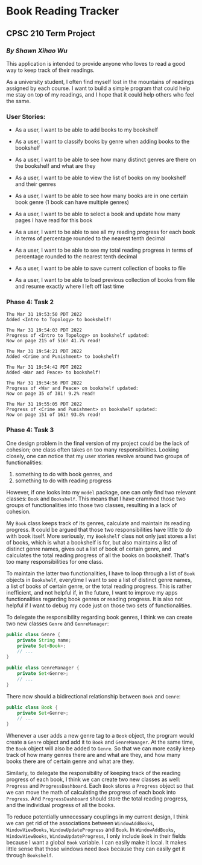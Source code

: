 # Book Reading Tracker
## CPSC 210 Term Project
### *By Shawn Xihao Wu*


This application is intended to provide anyone who loves to read a good way 
to keep track of their readings.

As a university student, I often find myself lost in 
the mountains of readings assigned by each course. I want to build a simple program 
that could help me stay on top of my readings, and I hope that it could 
help others who feel the same.


### User Stories:

- As a user, I want to be able to add books to my bookshelf
- As a user, I want to classify books by genre when adding books to the bookshelf


- As a user, I want to be able to see how many distinct genres are there on the bookshelf and what are they
- As a user, I want to be able to view the list of books on my bookshelf and their genres
- As a user, I want to be able to see how many books are in one certain book genre (1 book can have multiple genres)


- As a user, I want to be able to select a book and update how many pages I have read for this book


- As a user, I want to be able to see all my reading progress for each book in terms of percentage rounded to the nearest tenth decimal
- As a user, I want to be able to see my total reading progress in terms of percentage rounded to the nearest tenth decimal

- As a user, I want to be able to save current collection of books to file
- As a user, I want to be able to load previous collection of books from file and resume exactly where I left off last time

### Phase 4: Task 2

```
Thu Mar 31 19:53:50 PDT 2022
Added <Intro to Topology> to bookshelf!

Thu Mar 31 19:54:03 PDT 2022
Progress of <Intro to Topology> on bookshelf updated: 
Now on page 215 of 516! 41.7% read!

Thu Mar 31 19:54:21 PDT 2022
Added <Crime and Punishment> to bookshelf!

Thu Mar 31 19:54:42 PDT 2022
Added <War and Peace> to bookshelf!

Thu Mar 31 19:54:56 PDT 2022
Progress of <War and Peace> on bookshelf updated:
Now on page 35 of 381! 9.2% read!

Thu Mar 31 19:55:05 PDT 2022
Progress of <Crime and Punishment> on bookshelf updated: 
Now on page 151 of 161! 93.8% read!
```
### Phase 4: Task 3

One design problem in the final version of my project could be the lack of cohesion; one class often takes on too many 
responsibilities. Looking closely, one can notice that my user stories revolve around two groups of functionalities:

1) something to do with book genres, and
2) something to do with reading progress

However, if one looks into my `model` package, one can only find two relevant classes: `Book` and `Bookshelf`.
This means that I have crammed those two groups of functionalities into those two classes, resulting in a lack of cohesion.

My `Book` class keeps track of its genres, calculate and maintain its reading progress. 
It could be argued that those two responsibilities have little to do with book itself. 
More seriously, my `Bookshelf` class not only just stores a list of books, which is what a bookshelf is for, 
but also maintains a list of distinct genre names, gives out a list of book of certain genre, and calculates the total 
reading progress of all the books on bookshelf. 
That's too many responsibilities for one class.

To maintain the latter two functionalities, I have to loop through a list of `Book` objects in `Bookshelf`, 
everytime I want to see a list of distinct genre names, a list of books of certain genre, or the total reading progress. 
This is rather inefficient, and not helpful if, in the future, I want to improve my apps functionalities regarding book 
genres or reading progress. 
It is also not helpful if I want to debug my code just on those two sets of functionalities.

To delegate the responsibility regarding book genres, I think we can create two new classes 
`Genre` and `GenreManager`:

```java
public class Genre {
    private String name;
    private Set<Book>;
    // ...
}

public class GenreManager {
    private Set<Genre>;
    // ...
}
```
There now should a bidirectional relationship between `Book` and `Genre`:

```java
public class Book {
    private Set<Genre>;
    // ...
}
```
Whenever a user adds a new genre tag to a `Book` object, the program would create a `Genre` object and add it to
`Book` and `GenreManager`. At the same time, the `Book` object will also be added to `Genre`. So that we can more easily
keep track of how many genres there are and what are they, and how many books there are of certain genre and what are they.

Similarly, to delegate the responsibility of keeping track of the reading progress of each book, I think we can create 
two new classes as well: `Progress` and `ProgressDashboard`. Each `Book` stores a `Progress` object so that we can move 
the math of calculating the progress of each book into `Progress`. And `ProgressDashboard` should store the total reading
progress, and the individual progress of all the books.

To reduce potentially unnecessary couplings in my current design, I think we can get rid of the associations between 
`WindowAddBooks`, `WindowViewBooks`, `WindowUpdateProgress` and `Book`.
In `WindowAddBooks`, `WindowViewBooks`, `WindowUpdateProgress`, I only include `Book` in their fields because I want a 
global `Book` variable. I can easily make it local. It makes little sense that those windows need `Book` because they 
can easily get it through `Bookshelf`.
